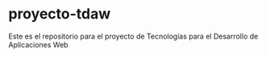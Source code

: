 # proyecto-tdaw
Este es el repositorio para el proyecto de Tecnologías para el Desarrollo de Aplicaciones Web 
